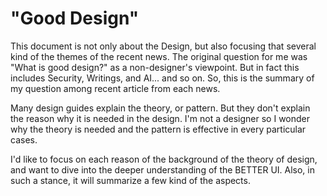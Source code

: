 "Good Design"
=======

This document is not only about the Design, but also focusing that several kind of the themes of the recent news.
The original question for me was "What is good design?" as a non-designer's viewpoint. But in fact this includes Security, Writings, and AI... and so on.
So, this is the summary of my question among recent article from each news.

Many design guides explain the theory, or pattern. But they don't explain the reason why it is needed in the design. 
I'm not a designer so I wonder why the theory is needed and the pattern is effective in every particular cases.

I'd like to focus on each reason of the background of the theory of design, and want to dive into the deeper understanding of the BETTER UI.
Also, in such a stance, it will summarize a few kind of the aspects.
